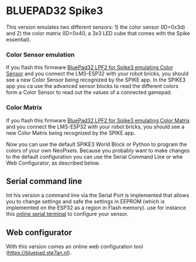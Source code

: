 # BLUEPAD32 Spike3

This version emulates two different sensors: 1) the color sensor (ID=0x3d) and 2) the color matrix (ID=0x40, a 3x3 LED cube that comes with the Spike essential).

### Color Sensor emulation
If you flash this firmware [BluePad32 LPF2 for Spike3 emulating Color Sensor](https://firmware.antonsmindstorms.com/) and you connect the LMS-ESP32 with your robot bricks, you should see a new Color Sensor being recognized by the SPIKE app.
In the SPIKE3 app you ca use the advanced sensor blocks to read the different colors form a Color Sensor to read out the values of a connected gamepad.

### Color Matrix 

If you flash this firmware [BluePad32 LPF2 for Spike3 emulating Color Matrix](https://firmware.antonsmindstorms.com/) and you connect the LMS-ESP32 with your robot bricks, you should see a new Color Matrix being recognized by the SPIKE app.

Now you can use the default SPIKE3 World Block or Python to program the colors of your own NeoPixels. Because you probably want to make changes to the default configuration you can use the Serial Command Line or whe Web Configurator, as described below.

## Serial command line

Int his version a command line via the Serial Port is implemented that allows you to change settings and safe the settings in EEPROM (which is implememted on the ESP32 as a region in Flash memory).
use for instance this [online serial terminal](https://googlechromelabs.github.io/serial-terminal/) to configure your sensor.


## Web configurator

With this version comes an online web configuration tool (https://bluepad.ste7an.nl).